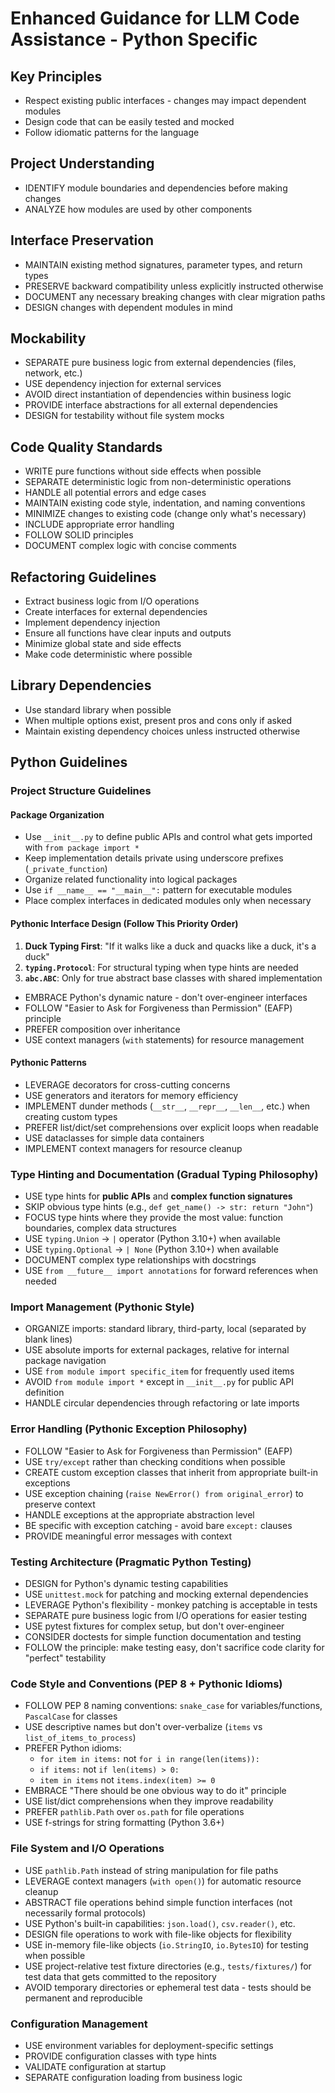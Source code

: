 # Enhanced Guidance for LLM Code Assistance - Python Specific

## Key Principles
- Respect existing public interfaces - changes may impact dependent modules
- Design code that can be easily tested and mocked
- Follow idiomatic patterns for the language

## Project Understanding
- IDENTIFY module boundaries and dependencies before making changes
- ANALYZE how modules are used by other components

## Interface Preservation
- MAINTAIN existing method signatures, parameter types, and return types
- PRESERVE backward compatibility unless explicitly instructed otherwise
- DOCUMENT any necessary breaking changes with clear migration paths
- DESIGN changes with dependent modules in mind

## Mockability
- SEPARATE pure business logic from external dependencies (files, network, etc.)
- USE dependency injection for external services
- AVOID direct instantiation of dependencies within business logic
- PROVIDE interface abstractions for all external dependencies
- DESIGN for testability without file system mocks

## Code Quality Standards
- WRITE pure functions without side effects when possible
- SEPARATE deterministic logic from non-deterministic operations
- HANDLE all potential errors and edge cases
- MAINTAIN existing code style, indentation, and naming conventions
- MINIMIZE changes to existing code (change only what's necessary)
- INCLUDE appropriate error handling
- FOLLOW SOLID principles
- DOCUMENT complex logic with concise comments

## Refactoring Guidelines
- Extract business logic from I/O operations
- Create interfaces for external dependencies
- Implement dependency injection
- Ensure all functions have clear inputs and outputs
- Minimize global state and side effects
- Make code deterministic where possible

## Library Dependencies
- Use standard library when possible
- When multiple options exist, present pros and cons only if asked
- Maintain existing dependency choices unless instructed otherwise

## Python Guidelines

### Project Structure Guidelines

#### Package Organization
- Use `__init__.py` to define public APIs and control what gets imported with `from package import *`
- Keep implementation details private using underscore prefixes (`_private_function`)
- Organize related functionality into logical packages
- Use `if __name__ == "__main__":` pattern for executable modules
- Place complex interfaces in dedicated modules only when necessary

#### Pythonic Interface Design (Follow This Priority Order)
1. **Duck Typing First**: "If it walks like a duck and quacks like a duck, it's a duck"
2. **`typing.Protocol`**: For structural typing when type hints are needed
3. **`abc.ABC`**: Only for true abstract base classes with shared implementation
- EMBRACE Python's dynamic nature - don't over-engineer interfaces
- FOLLOW "Easier to Ask for Forgiveness than Permission" (EAFP) principle
- PREFER composition over inheritance
- USE context managers (`with` statements) for resource management

#### Pythonic Patterns
- LEVERAGE decorators for cross-cutting concerns
- USE generators and iterators for memory efficiency
- IMPLEMENT dunder methods (`__str__`, `__repr__`, `__len__`, etc.) when creating custom types
- PREFER list/dict/set comprehensions over explicit loops when readable
- USE dataclasses for simple data containers
- IMPLEMENT context managers for resource cleanup

### Type Hinting and Documentation (Gradual Typing Philosophy)
- USE type hints for **public APIs** and **complex function signatures**
- SKIP obvious type hints (e.g., `def get_name() -> str: return "John"`)
- FOCUS type hints where they provide the most value: function boundaries, complex data structures
- USE `typing.Union` → `|` operator (Python 3.10+) when available
- USE `typing.Optional` → `| None` (Python 3.10+) when available
- DOCUMENT complex type relationships with docstrings
- USE `from __future__ import annotations` for forward references when needed

### Import Management (Pythonic Style)
- ORGANIZE imports: standard library, third-party, local (separated by blank lines)
- USE absolute imports for external packages, relative for internal package navigation
- USE `from module import specific_item` for frequently used items
- AVOID `from module import *` except in `__init__.py` for public API definition
- HANDLE circular dependencies through refactoring or late imports

### Error Handling (Pythonic Exception Philosophy)
- FOLLOW "Easier to Ask for Forgiveness than Permission" (EAFP)
- USE `try/except` rather than checking conditions when possible
- CREATE custom exception classes that inherit from appropriate built-in exceptions
- USE exception chaining (`raise NewError() from original_error`) to preserve context
- HANDLE exceptions at the appropriate abstraction level
- BE specific with exception catching - avoid bare `except:` clauses
- PROVIDE meaningful error messages with context

### Testing Architecture (Pragmatic Python Testing)
- DESIGN for Python's dynamic testing capabilities
- USE `unittest.mock` for patching and mocking external dependencies  
- LEVERAGE Python's flexibility - monkey patching is acceptable in tests
- SEPARATE pure business logic from I/O operations for easier testing
- USE pytest fixtures for complex setup, but don't over-engineer
- CONSIDER doctests for simple function documentation and testing
- FOLLOW the principle: make testing easy, don't sacrifice code clarity for "perfect" testability

### Code Style and Conventions (PEP 8 + Pythonic Idioms)
- FOLLOW PEP 8 naming conventions: `snake_case` for variables/functions, `PascalCase` for classes
- USE descriptive names but don't over-verbalize (`items` vs `list_of_items_to_process`)
- PREFER Python idioms:
  - `for item in items:` not `for i in range(len(items)):`
  - `if items:` not `if len(items) > 0:`
  - `item in items` not `items.index(item) >= 0`
- EMBRACE "There should be one obvious way to do it" principle
- USE list/dict comprehensions when they improve readability
- PREFER `pathlib.Path` over `os.path` for file operations
- USE f-strings for string formatting (Python 3.6+)

### File System and I/O Operations
- USE `pathlib.Path` instead of string manipulation for file paths
- LEVERAGE context managers (`with open()`) for automatic resource cleanup
- ABSTRACT file operations behind simple function interfaces (not necessarily formal protocols)
- USE Python's built-in capabilities: `json.load()`, `csv.reader()`, etc.
- DESIGN file operations to work with file-like objects for flexibility
- USE in-memory file-like objects (`io.StringIO`, `io.BytesIO`) for testing when possible
- USE project-relative test fixture directories (e.g., `tests/fixtures/`) for test data that gets committed to the repository
- AVOID temporary directories or ephemeral test data - tests should be permanent and reproducible

### Configuration Management
- USE environment variables for deployment-specific settings
- PROVIDE configuration classes with type hints
- VALIDATE configuration at startup
- SEPARATE configuration loading from business logic
